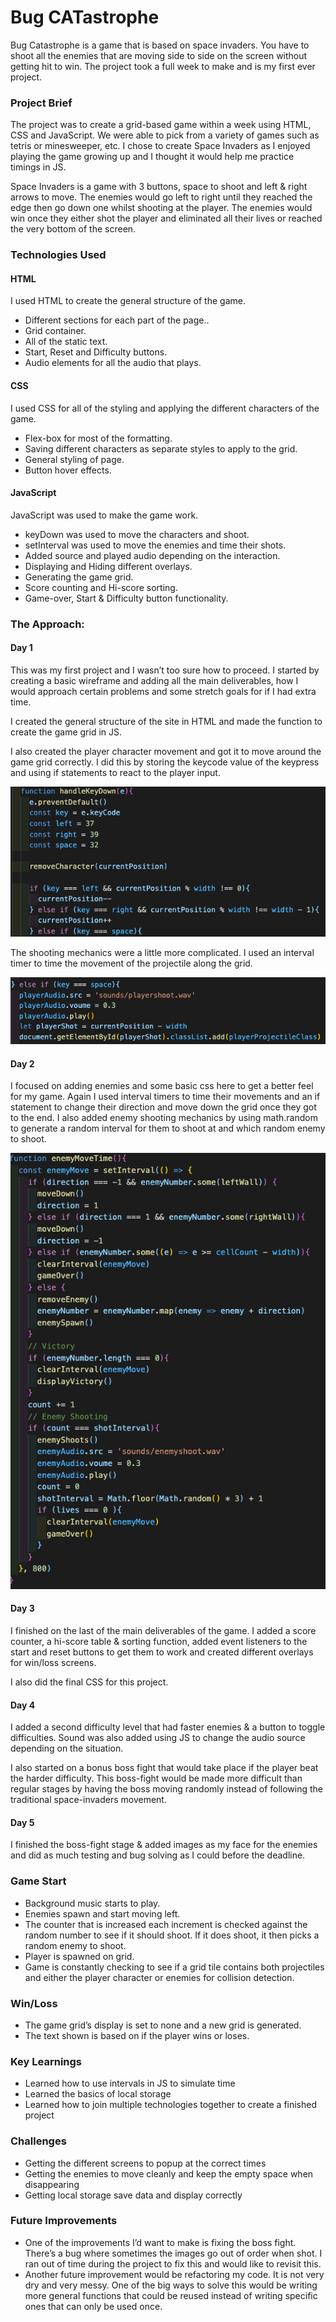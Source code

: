 # Bug CATastrophe

Bug Catastrophe is a game that is based on space invaders. You have to shoot all the enemies that are moving side to side on the screen without getting hit to win. The project took a full week to make and is my first ever project. 

### Project Brief

The project was to create a grid-based game within a week using HTML, CSS and JavaScript. We were able to pick from a variety of games such as tetris or minesweeper, etc. I chose to create Space Invaders as I enjoyed playing the game growing up and I thought it would help me practice timings in JS.

Space Invaders is a game with 3 buttons, space to shoot and left & right arrows to move. The enemies would go left to right until they reached the edge then go down one whilst shooting at the player. The enemies would win once they either shot the player and eliminated all their lives or reached the very bottom of the screen.


### Technologies Used

#### HTML

I used HTML to create the general structure of the game.

- Different sections for each part of the page..
- Grid container.
- All of the static text.
- Start, Reset and Difficulty buttons.
- Audio elements for all the audio that plays.

#### CSS

I used CSS for all of the styling and applying the different characters of the game.

- Flex-box for most of the formatting.
- Saving different characters as separate styles to apply to the grid.
- General styling of page.
- Button hover effects.

#### JavaScript

JavaScript was used to make the game work.

- keyDown was used to move the characters and shoot.
- setInterval was used to move the enemies and time their shots.
- Added source and played audio depending on the interaction.
- Displaying and Hiding different overlays.
- Generating the game grid.
- Score counting and Hi-score sorting.
- Game-over, Start & Difficulty button functionality.


### The Approach:

#### Day 1

This was my first project and I wasn’t too sure how to proceed. I started by creating a basic wireframe and adding all the main deliverables, how I would approach certain problems and some stretch goals for if I had extra time. 

I created the general structure of the site in HTML and made the function to create the game grid in JS.

I also created the player character movement and got it to move around the game grid correctly. I did this by storing the keycode value of the keypress and using if statements to react to the player input. 

![JS movement function](assets/Readme%20Images/Screenshot%202022-06-20%20at%2014.51.27.png)

The shooting mechanics were a little more complicated. I used an interval timer to time the movement of the projectile along the grid. 

![JS Shoot mechanic](assets/Readme%20Images/Screenshot%202022-06-20%20at%2015.10.39.png)

#### Day 2

I focused on adding enemies and some basic css here to get a better feel for my game. Again I used interval timers to time their movements and an if statement to change their direction and move down the grid once they got to the end. I also added enemy shooting mechanics by using math.random to generate a random interval for them to shoot at and which random enemy to shoot. 

![JS Enemy movement and shooting mechanics](assets/Readme%20Images/Screenshot%202022-06-20%20at%2015.12.25.png)

#### Day 3

I finished on the last of the main deliverables of the game. I added a score counter, a hi-score table & sorting function, added event listeners to the start and reset buttons to get them to work and created different overlays for win/loss screens.

I also did the final CSS for this project.

#### Day 4

I added a second difficulty level that had faster enemies & a button to toggle difficulties. Sound was also added using JS to change the audio source depending on the situation. 

I also started on a bonus boss fight that would take place if the player beat the harder difficulty. This boss-fight would be made more difficult than regular stages by having the boss moving randomly instead of following the traditional space-invaders movement.

#### Day 5

I finished the boss-fight stage & added images as my face for the enemies and did as much testing and bug solving as I could before the deadline. 

### Game Start

- Background music starts to play.
- Enemies spawn and start moving left.
- The counter that is increased each increment is checked against the random number to see if it should shoot. If it does shoot, it then picks a random enemy to shoot. 
- Player is spawned on grid.
- Game is constantly checking to see if a grid tile contains both projectiles and either the player character or enemies for collision detection.

### Win/Loss

- The game grid’s display is set to none and a new grid is generated.
- The text shown is based on if the player wins or loses.

### Key Learnings

- Learned how to use intervals in JS to simulate time
- Learned the basics of local storage
- Learned how to join multiple technologies together to create a finished project

### Challenges

- Getting the different screens to popup at the correct times
- Getting the enemies to move cleanly and keep the empty space when disappearing
- Getting local storage save data and display correctly

### Future Improvements

- One of the improvements I’d want to make is fixing the boss fight. There’s a bug where sometimes the images go out of order when shot. I ran out of time during the project to fix this and would like to revisit this.
- Another future improvement would be refactoring my code. It is not very dry and very messy. One of the big ways to solve this would be writing more general functions that could be reused instead of writing specific ones that can only be used once.

